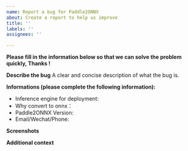 ```yaml
---
name: Report a bug for Paddle2ONNX
about: Create a report to help us improve
title: ''
labels: ''
assignees: ''

---
```


**Please fill in the information below so that we can solve the problem quickly, Thanks !**

**Describe the bug**
A clear and concise description of what the bug is.


**Informations (please complete the following information):**
 - Inference engine for deployment:
 - Why convert to onnx：
 - Paddle2ONNX Version:
 - Email/Wechat/Phone:

**Screenshots**


**Additional context**
